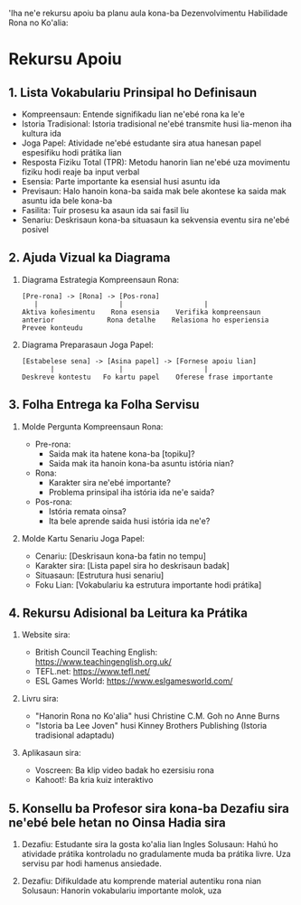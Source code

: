 'Iha ne'e rekursu apoiu ba planu aula kona-ba Dezenvolvimentu Habilidade Rona no Ko'alia:

# Rekursu Apoiu

## 1. Lista Vokabulariu Prinsipal ho Definisaun

- Kompreensaun: Entende signifikadu lian ne'ebé rona ka le'e
- Istoria Tradisional: Istoria tradisional ne'ebé transmite husi lia-menon iha kultura ida
- Joga Papel: Atividade ne'ebé estudante sira atua hanesan papel espesifiku hodi prátika lian
- Resposta Fiziku Total (TPR): Metodu hanorin lian ne'ebé uza movimentu fiziku hodi reaje ba input verbal
- Esensia: Parte importante ka esensial husi asuntu ida
- Previsaun: Halo hanoin kona-ba saida mak bele akontese ka saida mak asuntu ida bele kona-ba
- Fasilita: Tuir prosesu ka asaun ida sai fasil liu
- Senariu: Deskrisaun kona-ba situasaun ka sekvensia eventu sira ne'ebé posivel

## 2. Ajuda Vizual ka Diagrama

1. Diagrama Estrategia Kompreensaun Rona:
   ```
   [Pre-rona] -> [Rona] -> [Pos-rona]
      |                    |                    |
   Aktiva koñesimentu    Rona esensia    Verifika kompreensaun
   anterior             Rona detalhe    Relasiona ho esperiensia
   Prevee konteudu
   ```

2. Diagrama Preparasaun Joga Papel:
   ```
   [Estabelese sena] -> [Asina papel] -> [Fornese apoiu lian]
          |                |                    |
   Deskreve kontestu   Fo kartu papel    Oferese frase importante
   ```

## 3. Folha Entrega ka Folha Servisu

1. Molde Pergunta Kompreensaun Rona:
   - Pre-rona: 
     * Saida mak ita hatene kona-ba [topiku]?
     * Saida mak ita hanoin kona-ba asuntu istória nian?
   - Rona:
     * Karakter sira ne'ebé importante?
     * Problema prinsipal iha istória ida ne'e saida?
   - Pos-rona:
     * Istória remata oinsa?
     * Ita bele aprende saida husi istória ida ne'e?

2. Molde Kartu Senariu Joga Papel:
   - Cenariu: [Deskrisaun kona-ba fatin no tempu]
   - Karakter sira: [Lista papel sira ho deskrisaun badak]
   - Situasaun: [Estrutura husi senariu]
   - Foku Lian: [Vokabulariu ka estrutura importante hodi prátika]

## 4. Rekursu Adisional ba Leitura ka Prátika

1. Website sira:
   - British Council Teaching English: https://www.teachingenglish.org.uk/
   - TEFL.net: https://www.tefl.net/
   - ESL Games World: https://www.eslgamesworld.com/

2. Livru sira:
   - "Hanorin Rona no Ko'alia" husi Christine C.M. Goh no Anne Burns
   - "Istoria ba Lee Joven" husi Kinney Brothers Publishing (Istoria tradisional adaptadu)

3. Aplikasaun sira:
   - Voscreen: Ba klip video badak ho ezersisiu rona
   - Kahoot!: Ba kria kuiz interaktivo

## 5. Konsellu ba Profesor sira kona-ba Dezafiu sira ne'ebé bele hetan no Oinsa Hadia sira

1. Dezafiu: Estudante sira la gosta ko'alia lian Ingles
   Solusaun: Hahú ho atividade prátika kontroladu no gradulamente muda ba prátika livre. Uza servisu par hodi hamenus ansiedade.

2. Dezafiu: Difikuldade atu komprende material autentiku rona nian
   Solusaun: Hanorin vokabulariu importante molok, uza